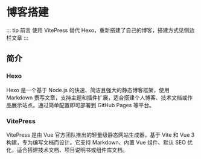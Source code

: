 # 博客搭建

::: tip 前言
使用 VitePress 替代 Hexo，重新搭建了自己的博客，搭建方式见侧边栏文章
:::


## 简介

### Hexo

Hexo 是一个基于 Node.js 的快速、简洁且强大的静态博客框架，使用 Markdown 撰写文章，支持主题和插件扩展，适合搭建个人博客、技术文档或作品展示站点。通过简单配置即可部署到 GitHub Pages 等平台。


### VitePress

VitePress 是由 Vue 官方团队推出的轻量级静态网站生成器，基于 Vite 和 Vue 3 构建，专为编写文档而设计。它支持 Markdown、内置 Vue 组件、默认 SEO 优化，适合搭建技术文档、项目说明书或组件库文档。
